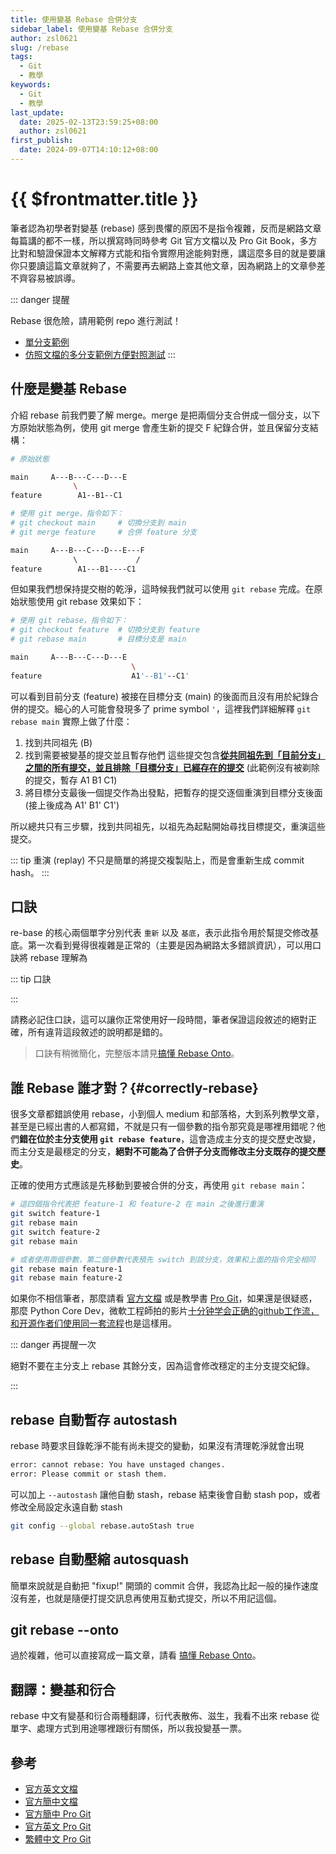 ```yaml
---
title: 使用變基 Rebase 合併分支
sidebar_label: 使用變基 Rebase 合併分支
author: zsl0621
slug: /rebase
tags:
  - Git
  - 教學
keywords:
  - Git
  - 教學
last_update:
  date: 2025-02-13T23:59:25+08:00
  author: zsl0621
first_publish:
  date: 2024-09-07T14:10:12+08:00
---
```


# {{ $frontmatter.title }}

筆者認為初學者對變基 (rebase) 感到畏懼的原因不是指令複雜，反而是網路文章每篇講的都不一樣，所以撰寫時同時參考 Git 官方文檔以及 Pro Git Book，多方比對和驗證保證本文解釋方式能和指令實際用途能夠對應，講這麼多目的就是要讓你只要讀這篇文章就夠了，不需要再去網路上查其他文章，因為網路上的文章參差不齊容易被誤導。

::: danger 提醒

Rebase 很危險，請用範例 repo 進行測試！

- [單分支範例](https://github.com/PIC16B/git-practice)
- [仿照文檔的多分支範例方便對照測試](https://github.com/ZhenShuo2021/rebase-onto-playground)
:::

## 什麼是變基 Rebase

介紹 rebase 前我們要了解 merge。merge 是把兩個分支合併成一個分支，以下方原始狀態為例，使用 git merge 會產生新的提交 F 紀錄合併，並且保留分支結構：

```sh
# 原始狀態

main     A---B---C---D---E
              \
feature        A1--B1--C1
```

```sh
# 使用 git merge，指令如下：
# git checkout main     # 切換分支到 main
# git merge feature     # 合併 feature 分支

main     A---B---C---D---E---F
              \             /
feature        A1---B1----C1
```

但如果我們想保持提交樹的乾淨，這時候我們就可以使用 `git rebase` 完成。在原始狀態使用 git rebase 效果如下：

```sh
# 使用 git rebase，指令如下：
# git checkout feature  # 切換分支到 feature
# git rebase main       # 目標分支是 main

main     A---B---C---D---E
                           \
feature                    A1'--B1'--C1'
```

可以看到目前分支 (feature) 被接在目標分支 (main) 的後面而且沒有用於紀錄合併的提交。細心的人可能會發現多了 prime symbol `'`，這裡我們詳細解釋 `git rebase main` 實際上做了什麼：

1. 找到共同祖先 (B)
2. 找到需要被變基的提交並且暫存他們
  這些提交包含<u>**從共同祖先到「目前分支」之間的所有提交，並且排除「目標分支」已經存在的提交**</u> (此範例沒有被剃除的提交，暫存 A1 B1 C1)
3. 將目標分支最後一個提交作為出發點，把暫存的提交逐個重演到目標分支後面 (接上後成為 A1' B1' C1')

所以總共只有三步驟，找到共同祖先，以祖先為起點開始尋找目標提交，重演這些提交。

::: tip 重演 (replay)
不只是簡單的將提交複製貼上，而是會重新生成 commit hash。
:::

## 口訣

re-base 的核心兩個單字分別代表 `重新` 以及 `基底`，表示此指令用於幫提交修改基底。第一次看到覺得很複雜是正常的（主要是因為網路太多錯誤資訊），可以用口訣將 rebase 理解為

::: tip 口訣

<!--@include: @/snippets/rebase-formula.md-->

:::

請務必記住口訣，這可以讓你正常使用好一段時間，筆者保證這段敘述的絕對正確，所有違背這段敘述的說明都是錯的。

> 口訣有稍微簡化，完整版本請見[搞懂 Rebase Onto](../advance/rebase-onto)。

## 誰 Rebase 誰才對？{#correctly-rebase}

很多文章都錯誤使用 rebase，小到個人 medium 和部落格，大到系列教學文章，甚至是已經出書的人都寫錯，不就是只有一個參數的指令那究竟是哪裡用錯呢？他們**錯在位於主分支使用 `git rebase feature`**，這會造成主分支的提交歷史改變，而主分支是最穩定的分支，**絕對不可能為了合併子分支而修改主分支既存的提交歷史**。

正確的使用方式應該是先移動到要被合併的分支，再使用 `git rebase main`：

```sh
# 這四個指令代表把 feature-1 和 feature-2 在 main 之後進行重演
git switch feature-1
git rebase main
git switch feature-2
git rebase main

# 或者使用兩個參數，第二個參數代表預先 switch 到該分支，效果和上面的指令完全相同
git rebase main feature-1
git rebase main feature-2
```

如果你不相信筆者，那麼請看 [官方文檔](https://git-scm.com/docs/git-rebase/zh_HANS-CN) 或是教學書 [Pro Git](https://iissnan.com/progit/html/zh-tw/ch3_6.html)，如果還是很疑惑，那麼 Python Core Dev，微軟工程師拍的影片[十分钟学会正确的github工作流，和开源作者们使用同一套流程](https://www.youtube.com/watch?v=uj8hjLyEBmU&t=439s&pp=ygUM56K86L6y6auY5aSp)也是這樣用。

::: danger 再提醒一次

絕對不要在主分支上 rebase 其餘分支，因為這會修改穩定的主分支提交紀錄。

:::

## rebase 自動暫存 autostash

rebase 時要求目錄乾淨不能有尚未提交的變動，如果沒有清理乾淨就會出現

```sh
error: cannot rebase: You have unstaged changes.
error: Please commit or stash them.
```

可以加上 `--autostash` 讓他自動 stash，rebase 結束後會自動 stash pop，或者修改全局設定永遠自動 stash

```sh
git config --global rebase.autoStash true
```

## rebase 自動壓縮 autosquash

簡單來說就是自動把 "fixup!" 開頭的 commit 合併，我認為比起一般的操作速度沒有差，也就是隨便打提交訊息再使用互動式提交，所以不用記這個。

## git rebase --onto

過於複雜，他可以直接寫成一篇文章，請看 [搞懂 Rebase Onto](../advance/rebase-onto)。

## 翻譯：變基和衍合

rebase 中文有變基和衍合兩種翻譯，衍代表散佈、滋生，我看不出來 rebase 從單字、處理方式到用途哪裡跟衍有關係，所以我投變基一票。

## 參考

- [官方英文文檔](https://git-scm.com/docs/git-rebase)
- [官方簡中文檔](https://git-scm.com/docs/git-rebase/zh_HANS-CN)
- [官方簡中 Pro Git](https://git-scm.com/book/zh/v2/Git-%e5%88%86%e6%94%af-%e5%8f%98%e5%9f%ba)
- [官方英文 Pro Git](https://git-scm.com/book/en/v2/Git-Branching-Rebasing)
- [繁體中文 Pro Git](https://iissnan.com/progit/html/zh-tw/ch3_6.html)
